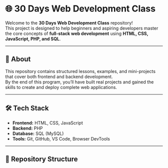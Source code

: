 # 🌐 30 Days Web Development Class

Welcome to the **30 Days Web Development Class** repository!  
This project is designed to help beginners and aspiring developers master the core concepts of **full-stack web development** using **HTML, CSS, JavaScript, PHP, and SQL**.

---

## 📖 About
This repository contains structured lessons, examples, and mini-projects that cover both frontend and backend development.  
By the end of this program, you’ll have built real projects and gained the skills to create and deploy complete web applications.

---

## 🛠️ Tech Stack
- **Frontend:** HTML, CSS, JavaScript  
- **Backend:** PHP  
- **Database:** SQL (MySQL)  
- **Tools:** Git, GitHub, VS Code, Browser DevTools  

---

## 📂 Repository Structure
